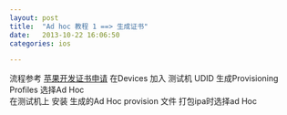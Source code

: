 ```yaml
---
layout: post
title:  "Ad hoc 教程 1 ==> 生成证书"
date:   2013-10-22 16:06:50
categories: ios

---
```

流程参考 [苹果开发证书申请](/ios/2013/09/06/苹果开发证书申请.html)
在Devices 加入 测试机 UDID
生成Provisioning Profiles    选择Ad Hoc  
在测试机上 安装 生成的Ad Hoc provision 文件
打包ipa时选择ad Hoc 
